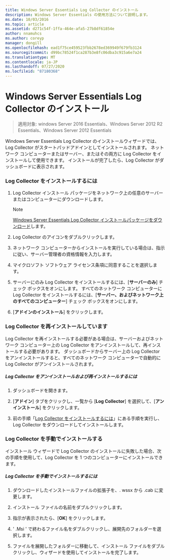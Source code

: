 ```yaml
---
title: Windows Server Essentials Log Collector のインストール
description: Windows Server Essentials の使用方法について説明します。
ms.date: 10/03/2016
ms.topic: article
ms.assetid: d271c54f-1ffa-464e-afa5-27b8df61854e
author: nnamuhcs
ms.author: coreyp
manager: dongill
ms.openlocfilehash: ead1f75ce459523fbb2678ed369949f679fb3124
ms.sourcegitcommit: d99bc78524f1ca287b3e8fc06dba3c915a6e7a24
ms.translationtype: MT
ms.contentlocale: ja-JP
ms.lasthandoff: 07/27/2020
ms.locfileid: "87180368"
---
```

# <a name="install-the-windows-server-essentials-log-collector"></a>Windows Server Essentials Log Collector のインストール

>適用対象: windows Server 2016 Essentials、Windows Server 2012 R2 Essentials、Windows Server 2012 Essentials

Windows Server Essentials Log Collector のインストールウィザードでは、Log Collector がスタートパッドアドインとしてインストールされます。 ネットワーク コンピューターまたはサーバー、またはその両方に Log Collector をインストールして使用できます。 インストールが完了したら、Log Collector がダッシュボードに表示されます。

###  <a name="to-install-the-log-collector"></a><a name="BKMK_ToInstall"></a>Log Collector をインストールするには

1.  Log Collector インストール パッケージをネットワーク上の任意のサーバーまたはコンピューターにダウンロードします。

    > [!NOTE]
    > [Windows Server Essentials Log Collector インストールパッケージをダウンロード](https://www.microsoft.com/download/details.aspx?id=34821)します。

2.  Log Collector のアイコンをダブルクリックします。

3.  ネットワーク コンピューターからインストールを実行している場合は、指示に従い、サーバー管理者の資格情報を入力します。

4.  マイクロソフト ソフトウェア ライセンス条項に同意することを選択します。

5.  サーバーにのみ Log Collector をインストールするには、[**サーバーのみ**] チェック ボックスをオンにします。 すべてのネットワーク コンピューターに Log Collector をインストールするには、[**サーバー、およびネットワーク上のすべてのコンピューター**] チェック ボックスをオンにします。

6.  [**アドインのインストール**] をクリックします。

###  <a name="reinstalling-the-log-collector"></a><a name="BKMK_Reinstall"></a>Log Collector を再インストールしています
 Log Collector を再インストールする必要がある場合は、サーバーおよびネットワーク コンピューター上の Log Collector をアンインストールして、再インストールする必要があります。 ダッシュボードからサーバー上の Log Collector をアンインストールすると、すべてのネットワーク コンピューターで自動的に Log Collector がアンインストールされます。

##### <a name="to-uninstall-and-reinstall-the-log-collector"></a>Log Collector をアンインストールおよび再インストールするには

1.  ダッシュボードを開きます。

2.  [**アドイン**] タブをクリックし、一覧から [**Log Collector**] を選択して、[**アンインストール**] をクリックします。

3.  前の手順「[Log Collector をインストールするには](Install-the-Windows-Server-Essentials-Log-Collector.md#BKMK_ToInstall)」にある手順を実行し、Log Collector をダウンロードしてインストールします。

### <a name="manually-install-the-log-collector"></a>Log Collector を手動でインストールする
 インストール ウィザードで Log Collector のインストールに失敗した場合、次の手順を使用して、Log Collector を 1 つのコンピューターにインストールできます。

##### <a name="to-manually-install-the-log-collector"></a>Log Collector を手動でインストールするには

1.  ダウンロードしたインストールファイルの拡張子を、. wssx から .cab に変更します。

2.  インストール ファイルの名前をダブルクリックします。

3.  指示が表示されたら、[**OK**] をクリックします。

4.  ' .Msi ' で終わるファイル名をダブルクリックし、展開先のフォルダーを選択します。

5.  ファイルを展開したフォルダーに移動して、インストール ファイルをダブルクリックし、ウィザードを使用してインストールを完了します。
